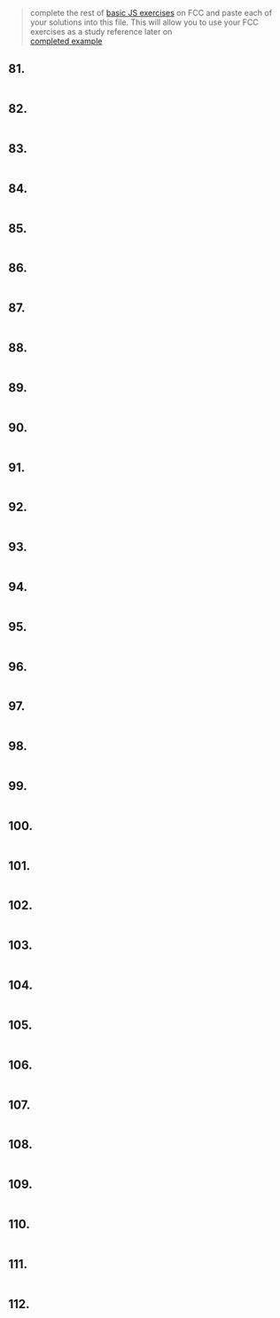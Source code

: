> complete the rest of [basic JS exercises](https://learn.freecodecamp.org/javascript-algorithms-and-data-structures/basic-javascript) on FCC and paste each of your solutions into this file.  This will allow you to use your FCC exercises as a study reference later on  
> [completed example](https://github.com/AlfiYusrina/hyf-javascript1/blob/master/week1/freecode_camp_solutions.MD) 



## 81. 
```js

```
## 82. 
```js

```
## 83. 
```js

```
## 84. 
```js

```
## 85. 
```js

```
## 86. 
```js

```
## 87. 
```js

```
## 88. 
```js

```
## 89. 
```js

```
## 90. 
```js

```
## 91. 
```js

```
## 92. 
```js

```
## 93. 
```js

```
## 94. 
```js

```
## 95. 
```js

```
## 96. 
```js

```
## 97. 
```js

```
## 98. 
```js

```
## 99. 
```js

```
## 100. 
```js

```
## 101. 
```js

```
## 102. 
```js

```
## 103. 
```js

```
## 104. 
```js

```
## 105. 
```js

```
## 106. 
```js

```
## 107. 
```js

```
## 108. 
```js

```
## 109. 
```js

```
## 110. 
```js

```
## 111. 
```js

```
## 112. 
```js

```

